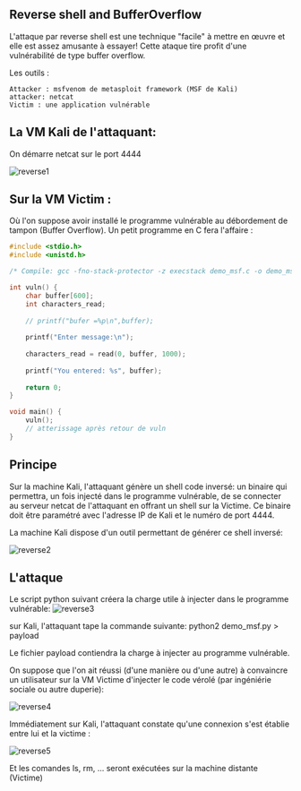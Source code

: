 ## Reverse shell and BufferOverflow

L'attaque par reverse shell est une technique "facile" à mettre en œuvre et elle est assez amusante à essayer! Cette ataque tire profit d'une vulnérabilité de type buffer overflow. 

 Les outils  :

    Attacker : msfvenom de metasploit framework (MSF de Kali)
    attacker: netcat
    Victim : une application vulnérable

## La VM Kali de l'attaquant:

On démarre netcat sur le port 4444 

![reverse1](https://github.com/aabda2000/sti3a-security/assets/38082725/cada8c28-2033-4cb5-9dea-1172cf78d633)

## Sur la VM Victim :

Où l'on suppose avoir installé le programme vulnérable au débordement de tampon (Buffer Overflow). Un petit programme en C fera l'affaire : 

```c
#include <stdio.h>
#include <unistd.h>

/* Compile: gcc -fno-stack-protector -z execstack demo_msf.c -o demo_msf -g */

int vuln() {
    char buffer[600];
    int characters_read;
    
    // printf("bufer =%p\n",buffer);
        
    printf("Enter message:\n");
    
    characters_read = read(0, buffer, 1000);
    
    printf("You entered: %s", buffer);
    
    return 0;
}

void main() {
    vuln();
    // atterissage après retour de vuln  
}
```

## Principe

Sur la machine Kali, l'attaquant génère un shell code inversé: un binaire qui permettra, un fois injecté dans le programme vulnérable, de se connecter au serveur netcat de l'attaquant en offrant un shell sur la Victime. Ce binaire doit être paramétré avec l'adresse IP de Kali et le numéro de port 4444.

La machine Kali dispose d'un outil permettant de générer ce shell inversé: 

![reverse2](https://github.com/aabda2000/sti3a-security/assets/38082725/429bb3c6-888a-4052-a535-2a8c01173691)


## L'attaque

Le script python suivant créera la charge utile à injecter dans le programme vulnérable:
![reverse3](https://github.com/aabda2000/sti3a-security/assets/38082725/7494cba7-e15f-47f1-b627-15f5e8175a41)

sur Kali, l'attaquant tape la commande suivante: python2 demo_msf.py > payload

Le fichier payload contiendra la charge à injecter au programme vulnérable.

On suppose que l'on ait réussi (d'une manière ou d'une autre) à convaincre un utilisateur sur la VM Victime d'injecter le code vérolé (par ingéniérie sociale ou autre duperie): 

![reverse4](https://github.com/aabda2000/sti3a-security/assets/38082725/85d91a0f-b6a5-4ecf-9d70-8b163e9cb74c)


Immédiatement sur Kali, l'attaquant constate qu'une connexion s'est établie entre lui et la victime :

![reverse5](https://github.com/aabda2000/sti3a-security/assets/38082725/e5fe699a-8445-44de-8394-7a1629f7b062)

Et les comandes ls, rm, ... seront exécutées sur la machine distante (Victime)



